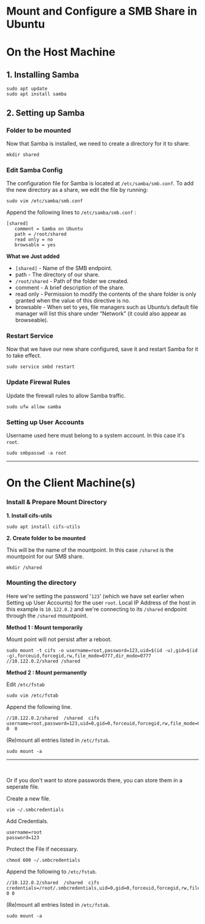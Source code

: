 # Mount and Configure a SMB Share in Ubuntu

# **On the Host Machine**

## 1. Installing Samba
```
sudo apt update
sudo apt install samba
```

## 2. Setting up Samba
### Folder to be mounted
Now that Samba is installed, we need to create a directory for it to share:
```
mkdir shared
```

### Edit Samba Config
The configuration file for Samba is located at `/etc/samba/smb.conf`. To add the new directory as a share, we edit the file by running:
```
sudo vim /etc/samba/smb.conf
```
Append the following lines to `/etc/samba/smb.conf` :
```
[shared]
   comment = Samba on Ubuntu
   path = /root/shared
   read only = no
   browsable = yes
```

**What we Just added**
* `[shared]` - Name of the SMB endpoint.
* path - The directory of our share.
* `/root/shared` - Path of the folder we created.
* comment - A brief description of the share.
* read only - Permission to modify the contents of the share folder is only granted when the value of this directive is no.
* browsable - When set to yes, file managers such as Ubuntu’s default file manager will list this share under “Network” (it could also appear as browseable).

### Restart Service
Now that we have our new share configured, save it and restart Samba for it to take effect.
```
sudo service smbd restart
```

### Update Firewal Rules
Update the firewall rules to allow Samba traffic.
```
sudo ufw allow samba
```

### Setting up User Accounts
Username used here must belong to a system account. In this case it's `root`.
```
sudo smbpasswd -a root
```

---
# **On the Client Machine(s)**

### **Install & Prepare Mount Directory**

**1. Install cifs-utils**
```
sudo apt install cifs-utils
```

**2. Create folder to be mounted**

This will be the name of the mountpoint. In this case `/shared` is the mountpoint for our SMB share.
```
mkdir /shared
```

### **Mounting the directory**
Here we're setting the password '`123`' (which we have set earlier when Setting up User Accounts) for the user `root`. Local IP Address of the host in this example is `10.122.0.2` and we're connecting to its `/shared` endpoint through the `/shared` mountpoint.

**Method 1 : Mount temporarily**

Mount point will not persist after a reboot.
```
sudo mount -t cifs -o username=root,password=123,uid=$(id -u),gid=$(id -g),forceuid,forcegid,rw,file_mode=0777,dir_mode=0777 //10.122.0.2/shared /shared
```

**Method 2 : Mount permanently**

Edit `/etc/fstab`
```
sudo vim /etc/fstab
```

Append the following line.
```
//10.122.0.2/shared  /shared  cifs  username=root,password=123,uid=0,gid=0,forceuid,forcegid,rw,file_mode=0777,dir_mode=0777  0  0
```
(Re)mount all entries listed in `/etc/fstab`.
```
sudo mount -a
```

---
</br>

Or if you don't want to store passwords there, you can store them in a seperate file.

Create a new file.
```
vim ~/.smbcredentials
```
Add Credentials.
```
username=root
password=123
```
Protect the File if necessary.
```
chmod 600 ~/.smbcredentials
```
Append the following to `/etc/fstab`.
```
//10.122.0.2/shared  /shared  cifs  credentials=/root/.smbcredentials,uid=0,gid=0,forceuid,forcegid,rw,file_mode=0777,dir_mode=0777 0 0
```
(Re)mount all entries listed in `/etc/fstab`.
```
sudo mount -a
```
